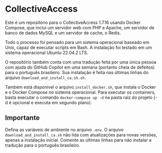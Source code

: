 # CollectiveAccess
Este é um repositório para o CollectiveAccess 1.7.16 usando Docker Compose, que inclui um servidor web com PHP e Apache, um servidor de banco de dados MySQL e um servidor de cache, o Redis.

Todo o processo foi pensado para um sistema operacional baseado em Unix, capaz de executar scripts em Bash. A instalação foi testado em um sistema operacional Ubuntu 22.04.2 LTS.

O repositório também conta com uma tradução feita por uma única pessoa com ajuda do GitHub Copilot em uma semana (portanto cheia de defeitos) para o português brasileiro. Sua instalação é feita nas últimas linhas do arquivo `download_and_install_ca.sh.sh`.

Também está disponível o arquivo `install_docker.sh`, que instala o Docker e o Docker Compose no sistema operacional. Para executar os containers, basta executar o comando `docker-compose up -d` na pasta raiz do projeto (-d é opcional e executa em segundo plano).

## Importante
Defina as variáveis de ambiente no arquivo `.env`.
O arquivo `download_and_install_ca.sh` não lida com atualizações para novas versões, apenas a instalação inicial. Comente as últimas linhas para não instalar a tradução para o português brasileiro.
